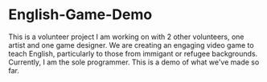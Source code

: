 # English-Game-Demo

This is a volunteer project I am working on with 2 other volunteers, one artist and one game designer. 
We are creating an engaging video game to teach English, particularly to those from immigant or refugee backgrounds.
Currently, I am the sole programmer. This is a demo of what we've made so far.
